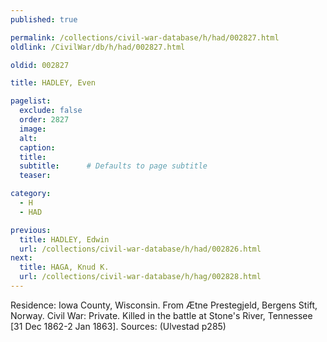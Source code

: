 ```yaml
---
published: true

permalink: /collections/civil-war-database/h/had/002827.html
oldlink: /CivilWar/db/h/had/002827.html

oldid: 002827

title: HADLEY, Even

pagelist:
  exclude: false
  order: 2827
  image: 
  alt:
  caption:
  title:
  subtitle:      # Defaults to page subtitle
  teaser:

category: 
  - H 
  - HAD

previous:
  title: HADLEY, Edwin
  url: /collections/civil-war-database/h/had/002826.html  
next:
  title: HAGA, Knud K.
  url: /collections/civil-war-database/h/hag/002828.html   
---
```

Residence: Iowa County, Wisconsin. From &AElig;tne Prestegjeld, Bergens Stift, Norway. Civil War: Private. Killed in the battle at Stone&#39;s River, Tennessee [31 Dec 1862-2 Jan 1863]. Sources: (Ulvestad p285)